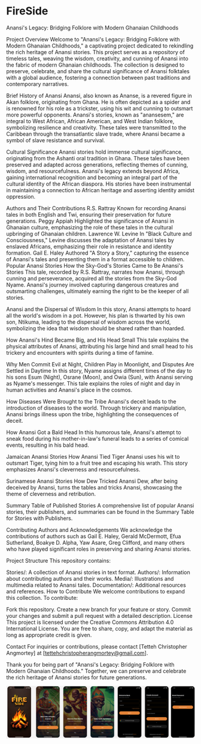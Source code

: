 # FireSide
Anansi's Legacy: Bridging Folklore with Modern Ghanaian Childhoods

Project Overview
Welcome to "Anansi's Legacy: Bridging Folklore with Modern Ghanaian Childhoods," a captivating project dedicated to rekindling the rich heritage of Anansi stories. This project serves as a repository of timeless tales, weaving the wisdom, creativity, and cunning of Anansi into the fabric of modern Ghanaian childhoods. The collection is designed to preserve, celebrate, and share the cultural significance of Anansi folktales with a global audience, fostering a connection between past traditions and contemporary narratives.

Brief History of Anansi
Anansi, also known as Ananse, is a revered figure in Akan folklore, originating from Ghana. He is often depicted as a spider and is renowned for his role as a trickster, using his wit and cunning to outsmart more powerful opponents. Anansi's stories, known as "anansesem," are integral to West African, African American, and West Indian folklore, symbolizing resilience and creativity. These tales were transmitted to the Caribbean through the transatlantic slave trade, where Anansi became a symbol of slave resistance and survival.

Cultural Significance
Anansi stories hold immense cultural significance, originating from the Ashanti oral tradition in Ghana. These tales have been preserved and adapted across generations, reflecting themes of cunning, wisdom, and resourcefulness. Anansi's legacy extends beyond Africa, gaining international recognition and becoming an integral part of the cultural identity of the African diaspora. His stories have been instrumental in maintaining a connection to African heritage and asserting identity amidst oppression.

Authors and Their Contributions
R.S. Rattray
Known for recording Anansi tales in both English and Twi, ensuring their preservation for future generations.
Peggy Appiah
Highlighted the significance of Anansi in Ghanaian culture, emphasizing the role of these tales in the cultural upbringing of Ghanaian children.
Lawrence W. Levine
In "Black Culture and Consciousness," Levine discusses the adaptation of Anansi tales by enslaved Africans, emphasizing their role in resistance and identity formation.
Gail E. Haley
Authored "A Story a Story," capturing the essence of Anansi's tales and presenting them in a format accessible to children.
Popular Anansi Stories
How the Sky-God's Stories Came to Be Anansi's Stories
This tale, recorded by R.S. Rattray, narrates how Anansi, through cunning and perseverance, acquired all the stories from the Sky-God Nyame. Anansi's journey involved capturing dangerous creatures and outsmarting challenges, ultimately earning the right to be the keeper of all stories.

Anansi and the Dispersal of Wisdom
In this story, Anansi attempts to hoard all the world's wisdom in a pot. However, his plan is thwarted by his own son, Ntikuma, leading to the dispersal of wisdom across the world, symbolizing the idea that wisdom should be shared rather than hoarded.

How Anansi's Hind Became Big, and His Head Small
This tale explains the physical attributes of Anansi, attributing his large hind and small head to his trickery and encounters with spirits during a time of famine.

Why Men Commit Evil at Night, Children Play in Moonlight, and Disputes Are Settled in Daytime
In this story, Nyame assigns different times of the day to his sons Esum (Night), Osrane (Moon), and Owia (Sun), with Anansi serving as Nyame's messenger. This tale explains the roles of night and day in human activities and Anansi's place in the cosmos.

How Diseases Were Brought to the Tribe
Anansi's deceit leads to the introduction of diseases to the world. Through trickery and manipulation, Anansi brings illness upon the tribe, highlighting the consequences of deceit.

How Anansi Got a Bald Head
In this humorous tale, Anansi's attempt to sneak food during his mother-in-law's funeral leads to a series of comical events, resulting in his bald head.

Jamaican Anansi Stories
How Anansi Tied Tiger
Anansi uses his wit to outsmart Tiger, tying him to a fruit tree and escaping his wrath. This story emphasizes Anansi's cleverness and resourcefulness.

Surinamese Anansi Stories
How Dew Tricked Anansi
Dew, after being deceived by Anansi, turns the tables and tricks Anansi, showcasing the theme of cleverness and retribution.

Summary Table of Published Stories
A comprehensive list of popular Anansi stories, their publishers, and summaries can be found in the Summary Table for Stories with Publishers.

Contributing Authors and Acknowledgements
We acknowledge the contributions of authors such as Gail E. Haley, Gerald McDermott, Efua Sutherland, Boakye D. Alpha, Yaw Asare, Greg Clifford, and many others who have played significant roles in preserving and sharing Anansi stories.

Project Structure
This repository contains:

Stories/: A collection of Anansi stories in text format.
Authors/: Information about contributing authors and their works.
Media/: Illustrations and multimedia related to Anansi tales.
Documentation/: Additional resources and references.
How to Contribute
We welcome contributions to expand this collection. To contribute:

Fork this repository.
Create a new branch for your feature or story.
Commit your changes and submit a pull request with a detailed description.
License
This project is licensed under the Creative Commons Attribution 4.0 International License. You are free to share, copy, and adapt the material as long as appropriate credit is given.

Contact
For inquiries or contributions, please contact [Tetteh Christopher Angmortey] at [tettehchristopherangmortey@gmail.com].

Thank you for being part of "Anansi's Legacy: Bridging Folklore with Modern Ghanaian Childhoods." Together, we can preserve and celebrate the rich heritage of Anansi stories for future generations.

![FireSide App Anansi's Legacy Stories](Screens.png)